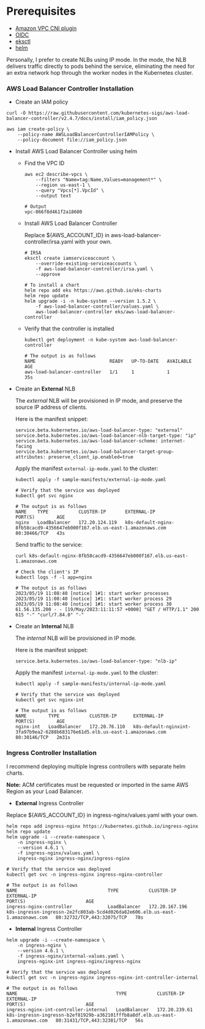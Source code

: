 # Prerequisites

* [Amazon VPC CNI plugin](https://github.com/aws/amazon-vpc-cni-k8s)
* [OIDC](https://docs.aws.amazon.com/eks/latest/userguide/enable-iam-roles-for-service-accounts.html)
* [eksctl](https://eksctl.io)
* [helm](https://helm.sh)

Personally, I prefer to create NLBs using IP mode. In the mode, the NLB delivers traffic directly to pods behind the service, eliminating the need for an extra network hop through the worker nodes in the Kubernetes cluster.

### AWS Load Balancer Controller Installation
* Create an IAM policy
```
curl -O https://raw.githubusercontent.com/kubernetes-sigs/aws-load-balancer-controller/v2.4.7/docs/install/iam_policy.json

aws iam create-policy \
    --policy-name AWSLoadBalancerControllerIAMPolicy \
    --policy-document file://iam_policy.json
```

* Install AWS Load Balancer Controller using helm
  - Find the VPC ID
    ```
    aws ec2 describe-vpcs \
        --filters "Name=tag:Name,Values=management*" \
        --region us-east-1 \
        --query "Vpcs[*].VpcId" \
        --output text

    # Output
    vpc-066f8d461f2a18600
    ```

  - Install AWS Load Balancer Controller

    Replace ${AWS_ACCOUNT_ID} in aws-load-balancer-controller/irsa.yaml with your own.
    ```
    # IRSA
    eksctl create iamserviceaccount \
        --override-existing-serviceaccounts \
        -f aws-load-balancer-controller/irsa.yaml \
        --approve

    # To install a chart
    helm repo add eks https://aws.github.io/eks-charts
    helm repo update
    helm upgrade -i -n kube-system --version 1.5.2 \
        -f aws-load-balancer-controller/values.yaml \
        aws-load-balancer-controller eks/aws-load-balancer-controller
    ```

  - Verify that the controller is installed
    ```
    kubectl get deployment -n kube-system aws-load-balancer-controller

    # The output is as follows
    NAME                           READY   UP-TO-DATE   AVAILABLE   AGE
    aws-load-balancer-controller   1/1     1            1           35s
    ```

* Create an **External** NLB

    The _external_ NLB will be provisioned in IP mode, and preserve the source IP address of clients.

    Here is the manifest snippet:
    ```
    service.beta.kubernetes.io/aws-load-balancer-type: "external"
    service.beta.kubernetes.io/aws-load-balancer-nlb-target-type: "ip"
    service.beta.kubernetes.io/aws-load-balancer-scheme: internet-facing
    service.beta.kubernetes.io/aws-load-balancer-target-group-attributes: preserve_client_ip.enabled=true
    ```

    Apply the manifest `external-ip-mode.yaml` to the cluster:
    ```
    kubectl apply -f sample-manifests/external-ip-mode.yaml

    # Verify that the service was deployed
    kubectl get svc nginx

    # The output is as follows
    NAME    TYPE           CLUSTER-IP       EXTERNAL-IP                                                                 PORT(S)        AGE
    nginx   LoadBalancer   172.20.124.119   k8s-default-nginx-8fb58cacd9-4356647eb000f167.elb.us-east-1.amazonaws.com   80:30466/TCP   43s
    ```

    Send traffic to the service:
    ```
    curl k8s-default-nginx-8fb58cacd9-4356647eb000f167.elb.us-east-1.amazonaws.com

    # Check the client's IP
    kubectl logs -f -l app=nginx

    # The output is as follows
    2023/05/19 11:08:40 [notice] 1#1: start worker processes
    2023/05/19 11:08:40 [notice] 1#1: start worker process 29
    2023/05/19 11:08:40 [notice] 1#1: start worker process 30
    61.56.135.200 - - [19/May/2023:11:11:57 +0000] "GET / HTTP/1.1" 200 615 "-" "curl/7.84.0" "-"
    ```

* Create an **Internal** NLB

    The _internal_ NLB will be provisioned in IP mode.

    Here is the manifest snippet:
    ```
    service.beta.kubernetes.io/aws-load-balancer-type: "nlb-ip"
    ```

    Apply the manifest `internal-ip-mode.yaml` to the cluster:
    ```
    kubectl apply -f sample-manifests/internal-ip-mode.yaml

    # Verify that the service was deployed
    kubectl get svc nginx-int

    # The output is as follows
    NAME        TYPE           CLUSTER-IP      EXTERNAL-IP                                                                    PORT(S)        AGE
    nginx-int   LoadBalancer   172.20.76.110   k8s-default-nginxint-3fa97b9ea2-6288b683176e61d5.elb.us-east-1.amazonaws.com   80:30146/TCP   2m31s
    ```

### Ingress Controller Installation
I recommend deploying multiple Ingress controllers with separate helm charts.

**Note:** ACM certificates must be requested or imported in the same AWS Region as your Load Balancer.

* **External** Ingress Controller

Replace ${AWS_ACCOUNT_ID} in ingress-nginx/values.yaml with your own.
```
helm repo add ingress-nginx https://kubernetes.github.io/ingress-nginx
helm repo update
helm upgrade -i --create-namespace \
    -n ingress-nginx \
    --version 4.6.1 \
    -f ingress-nginx/values.yaml \
    ingress-nginx ingress-nginx/ingress-nginx

# Verify that the service was deployed
kubectl get svc -n ingress-nginx ingress-nginx-controller

# The output is as follows
NAME                                 TYPE           CLUSTER-IP       EXTERNAL-IP                                                                     PORT(S)                      AGE
ingress-nginx-controller             LoadBalancer   172.20.167.196   k8s-ingressn-ingressn-2e2fc803ab-5cd4d026da82e606.elb.us-east-1.amazonaws.com   80:32732/TCP,443:32075/TCP   78s
```

* **Internal** Ingress Controller
```
helm upgrade -i --create-namespace \
    -n ingress-nginx \
    --version 4.6.1 \
    -f ingress-nginx/internal-values.yaml \
    ingress-nginx-int ingress-nginx/ingress-nginx

# Verify that the service was deployed
kubectl get svc -n ingress-nginx ingress-nginx-int-controller-internal

# The output is as follows
NAME                                    TYPE           CLUSTER-IP      EXTERNAL-IP                                                                     PORT(S)                      AGE
ingress-nginx-int-controller-internal   LoadBalancer   172.20.239.61   k8s-ingressn-ingressn-b2ef81929b-a362101fffb8a8df.elb.us-east-1.amazonaws.com   80:31431/TCP,443:32381/TCP   56s
```
